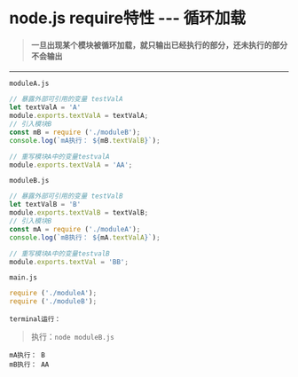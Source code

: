 #  node.js   require特性 --- 循环加载

> #### 一旦出现某个模块被循环加载，就只输出已经执行的部分，还未执行的部分不会输出

----------



`moduleA.js`

```javascript
// 暴露外部可引用的变量 testValA
let textValA = 'A'
module.exports.textValA = textValA;
// 引入模块B
const mB = require ('./moduleB');
console.log(`mA执行： ${mB.textValB}`);

// 重写模块A中的变量testvalA
module.exports.textValA = 'AA';

```

`moduleB.js`

```javascript
// 暴露外部可引用的变量 testValB
let textValB = 'B'
module.exports.textValB = textValB;
// 引入模块B
const mA = require ('./moduleA');
console.log(`mB执行： ${mA.textValA}`);

// 重写模块A中的变量testvalB
module.exports.textVal = 'BB';

```

`main.js`

```javascript
require ('./moduleA');
require ('./moduleB');
```



`terminal运行：`

> 执行：`node moduleB.js`

```
mA执行： B
mB执行： AA
```

